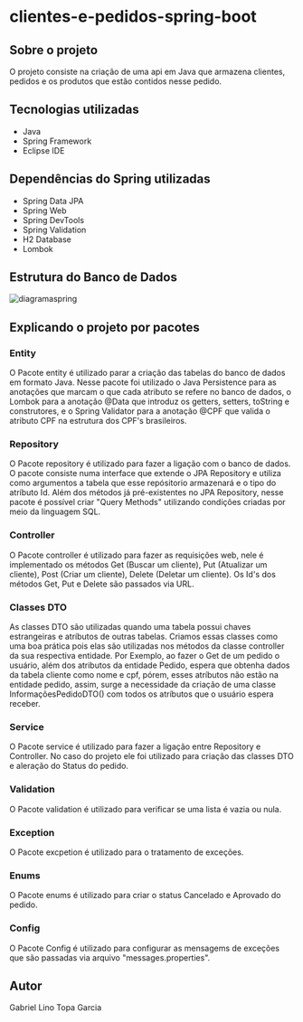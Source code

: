 # clientes-e-pedidos-spring-boot

## Sobre o projeto

O projeto consiste na criação de uma api em Java que armazena clientes, pedidos e os produtos que estão contidos nesse pedido.

## Tecnologias utilizadas

* Java
* Spring Framework
* Eclipse IDE

## Dependências do Spring utilizadas

* Spring Data JPA
* Spring Web
* Spring DevTools
* Spring Validation
* H2 Database
* Lombok

## Estrutura do Banco de Dados


![diagramaspring](https://user-images.githubusercontent.com/75547468/221428171-a2e34879-f0a9-4ccb-9704-39652f942881.png)

## Explicando o projeto por pacotes

### Entity

O Pacote entity é utilizado parar a criação das tabelas do banco de dados em formato Java. Nesse pacote foi utilizado o Java Persistence para as anotações 
que marcam o que cada atributo se refere no banco de dados, o Lombok para a anotação @Data que introduz os getters, setters, 
toString e construtores, e o Spring Validator para a anotação @CPF que valida o atributo CPF na estrutura dos CPF's brasileiros. 

### Repository

O Pacote repository é utilizado para fazer a ligação com o banco de dados. O pacote consiste numa interface que extende o JPA Repository e utiliza como 
argumentos a tabela que esse repósitorio armazenará e o tipo do atríbuto Id. Além dos métodos já pré-existentes no JPA Repository, nesse pacote é possível 
criar "Query Methods" utilizando condições criadas por meio da linguagem SQL.

### Controller

O Pacote controller é utilizado para fazer as requisições web, nele é implementado os métodos Get (Buscar um cliente), Put (Atualizar um cliente),
Post (Criar um cliente), Delete (Deletar um cliente). Os Id's dos métodos Get, Put e Delete são passados via URL.

### Classes DTO

As classes DTO são utilizadas quando uma tabela possui chaves estrangeiras e atríbutos de outras tabelas. Criamos essas classes como uma boa prática pois
elas são utilizadas nos métodos da classe controller da sua respectiva entidade. Por Exemplo, ao fazer o Get de um pedido o usuário, além dos atributos da 
entidade Pedido, espera que obtenha dados da tabela cliente como nome e cpf, pórem, esses atríbutos não estão na entidade pedido, assim, surge a necessidade
da criação de uma classe InformaçõesPedidoDTO() com todos os atríbutos que o usuário espera receber.

### Service

O Pacote service é utilizado para fazer a ligação entre Repository e Controller. No caso do projeto ele foi utilizado para criação das classes DTO e aleração
do Status do pedido. 

### Validation

O Pacote validation é utilizado para verificar se uma lista é vazia ou nula.

### Exception

O Pacote excpetion é utilizado para o tratamento de exceções.

### Enums

O Pacote enums é utilizado para criar o status Cancelado e Aprovado do pedido. 

### Config

O Pacote Config é utilizado para configurar as mensagems de exceções que são passadas via arquivo "messages.properties".

## Autor

Gabriel Lino Topa Garcia
